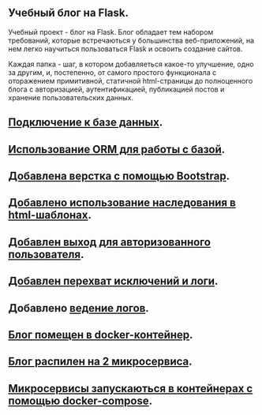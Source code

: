## Учебный блог на Flask.

Учебный проект - блог на Flask. Блог обладает тем набором требований, которые встречаються у большинства веб-приложений, на нем легко научиться пользоваться Flask и освоить создание сайтов.

Каждая папка - шаг, в котором добавляеться какое-то улучшение, одно за другим, и, постепенно, от самого простого функционала с оторажением примитивной, статичной html-страницы до полноценного блога с авторизацией, аутентификацией, публикацией постов и хранение пользовательских данных.


## [Подключение к базе данных]().

## [Использование ORM для работы с базой]().

## [Добавлена верстка с помощью Bootstrap]().

## [Добавлено использование наследования в html-шаблонах]().

## [Добавлен выход для авторизованного пользователя]().

## [Добавлен перехват исключений и логи]().

## Добавлено [ведение логов]().

## [Блог помещен в docker-контейнер]().

## [Блог распилен на 2 микросервиса]().

## [Микросервисы запускаються в контейнерах с помощью docker-compose]().



